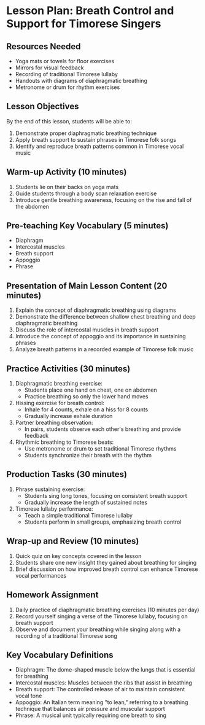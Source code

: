 # Lesson Plan: Breath Control and Support for Timorese Singers

## Resources Needed
- Yoga mats or towels for floor exercises
- Mirrors for visual feedback
- Recording of traditional Timorese lullaby
- Handouts with diagrams of diaphragmatic breathing
- Metronome or drum for rhythm exercises

## Lesson Objectives
By the end of this lesson, students will be able to:
1. Demonstrate proper diaphragmatic breathing technique
2. Apply breath support to sustain phrases in Timorese folk songs
3. Identify and reproduce breath patterns common in Timorese vocal music

## Warm-up Activity (10 minutes)
1. Students lie on their backs on yoga mats
2. Guide students through a body scan relaxation exercise
3. Introduce gentle breathing awareness, focusing on the rise and fall of the abdomen

## Pre-teaching Key Vocabulary (5 minutes)
- Diaphragm
- Intercostal muscles
- Breath support
- Appoggio
- Phrase

## Presentation of Main Lesson Content (20 minutes)
1. Explain the concept of diaphragmatic breathing using diagrams
2. Demonstrate the difference between shallow chest breathing and deep diaphragmatic breathing
3. Discuss the role of intercostal muscles in breath support
4. Introduce the concept of appoggio and its importance in sustaining phrases
5. Analyze breath patterns in a recorded example of Timorese folk music

## Practice Activities (30 minutes)
1. Diaphragmatic breathing exercise:
   - Students place one hand on chest, one on abdomen
   - Practice breathing so only the lower hand moves
2. Hissing exercise for breath control:
   - Inhale for 4 counts, exhale on a hiss for 8 counts
   - Gradually increase exhale duration
3. Partner breathing observation:
   - In pairs, students observe each other's breathing and provide feedback
4. Rhythmic breathing to Timorese beats:
   - Use metronome or drum to set traditional Timorese rhythms
   - Students synchronize their breath with the rhythm

## Production Tasks (30 minutes)
1. Phrase sustaining exercise:
   - Students sing long tones, focusing on consistent breath support
   - Gradually increase the length of sustained notes
2. Timorese lullaby performance:
   - Teach a simple traditional Timorese lullaby
   - Students perform in small groups, emphasizing breath control

## Wrap-up and Review (10 minutes)
1. Quick quiz on key concepts covered in the lesson
2. Students share one new insight they gained about breathing for singing
3. Brief discussion on how improved breath control can enhance Timorese vocal performances

## Homework Assignment
1. Daily practice of diaphragmatic breathing exercises (10 minutes per day)
2. Record yourself singing a verse of the Timorese lullaby, focusing on breath support
3. Observe and document your breathing while singing along with a recording of a traditional Timorese song

## Key Vocabulary Definitions
- Diaphragm: The dome-shaped muscle below the lungs that is essential for breathing
- Intercostal muscles: Muscles between the ribs that assist in breathing
- Breath support: The controlled release of air to maintain consistent vocal tone
- Appoggio: An Italian term meaning "to lean," referring to a breathing technique that balances air pressure and muscular support
- Phrase: A musical unit typically requiring one breath to sing